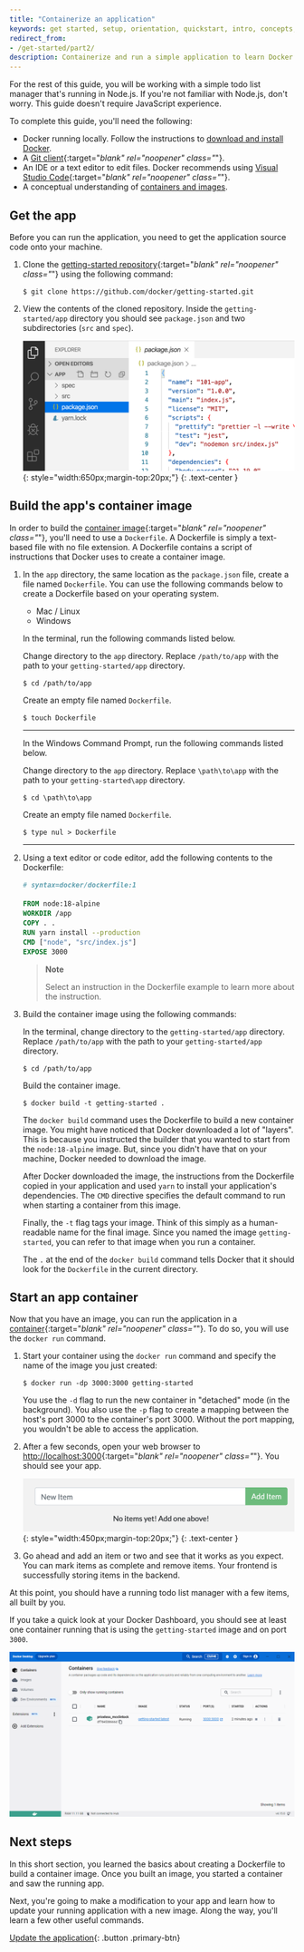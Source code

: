 ```yaml
---
title: "Containerize an application"
keywords: get started, setup, orientation, quickstart, intro, concepts, containers, docker desktop
redirect_from:
- /get-started/part2/
description: Containerize and run a simple application to learn Docker
---
```


For the rest of this guide, you will be working with a simple todo
list manager that's running in Node.js. If you're not familiar with Node.js,
don't worry. This guide doesn't require JavaScript experience.

To complete this guide, you'll need the following:

- Docker running locally. Follow the instructions to [download and install Docker](../get-docker.md).
- A [Git client](https://git-scm.com/downloads){:target="_blank" rel="noopener" class="_"}.
- An IDE or a text editor to edit files. Docker recommends using [Visual Studio Code](https://code.visualstudio.com/){:target="_blank" rel="noopener" class="_"}.
- A conceptual understanding of [containers and images](../get-started/overview.md/#docker-objects).

## Get the app

Before you can run the application, you need to get the application source code onto your machine.

1. Clone the [getting-started repository](https://github.com/docker/getting-started/tree/master){:target="_blank" rel="noopener" class="_"} using the following command:

   ```console
   $ git clone https://github.com/docker/getting-started.git
   ```

2. View the contents of the cloned repository. Inside the `getting-started/app` directory you should see `package.json` and two subdirectories (`src` and `spec`).

    ![Screenshot of Visual Studio Code opened with the app loaded](images/ide-screenshot.png){: style="width:650px;margin-top:20px;"}
    {: .text-center }

## Build the app's container image

In order to build the [container image](../get-started/overview.md/#docker-objects){:target="_blank" rel="noopener" class="_"}, you'll need to use a `Dockerfile`. A Dockerfile is simply a text-based file with no file extension. A Dockerfile contains a script of instructions that Docker uses to create a container image.

1. In the `app` directory, the same location as the `package.json` file, create a file named `Dockerfile`. You can use the following commands below to create a Dockerfile based on your operating system.

   <ul class="nav nav-tabs">
     <li class="active"><a data-toggle="tab" data-target="#mac-linux">Mac / Linux</a></li>
     <li><a data-toggle="tab" data-target="#windows">Windows</a></li>
   </ul>
   <div class="tab-content">
   <div id="mac-linux" class="tab-pane fade in active" markdown="1">

    In the terminal, run the following commands listed below.

    Change directory to the `app` directory. Replace `/path/to/app` with the path to your `getting-started/app` directory.
    ```console
    $ cd /path/to/app
    ```
    Create an empty file named `Dockerfile`.
    ```console
    $ touch Dockerfile
    ```

    <hr>
   </div>
   <div id="windows" class="tab-pane fade" markdown="1">

    In the Windows Command Prompt, run the following commands listed below.

    Change directory to the `app` directory. Replace `\path\to\app` with the path to your `getting-started\app` directory.
    ```console
    $ cd \path\to\app
    ```
    Create an empty file named `Dockerfile`.
    ```console
    $ type nul > Dockerfile
    ```
    <hr>
   </div>
   </div>

2. Using a text editor or code editor, add the following contents to the Dockerfile:

   ```dockerfile
   # syntax=docker/dockerfile:1
   
   FROM node:18-alpine
   WORKDIR /app
   COPY . .
   RUN yarn install --production
   CMD ["node", "src/index.js"]
   EXPOSE 3000
   ```
   > **Note**
   >
   > Select an instruction in the Dockerfile example to learn more about the instruction.

3. Build the container image using the following commands:

   In the terminal, change directory to the `getting-started/app` directory. Replace `/path/to/app` with the path to your `getting-started/app` directory.

   ```console
   $ cd /path/to/app
   ```

   Build the container image.
   ```console
   $ docker build -t getting-started .
   ```

   The `docker build` command uses the Dockerfile to build a new container image. You might have noticed that Docker downloaded a lot of "layers". This is because you instructed the builder that you wanted to start from the `node:18-alpine` image. But, since you didn't have that on your machine, Docker needed to download the image.

   After Docker downloaded the image, the instructions from the Dockerfile copied in your application and used `yarn` to install your application's dependencies. The `CMD` directive specifies the default command to run when starting a container from this image.

   Finally, the `-t` flag tags your image. Think of this simply as a human-readable name for the final image. Since you named the image `getting-started`, you can refer to that image when you run a container.

   The `.` at the end of the `docker build` command tells Docker that it should look for the `Dockerfile` in the current directory.

## Start an app container

Now that you have an image, you can run the application in a [container](../get-started/overview.md/#docker-objects){:target="_blank" rel="noopener" class="_"}. To do so, you will use the `docker run` command.

1. Start your container using the `docker run` command and specify the name of the image you just created:

   ```console
   $ docker run -dp 3000:3000 getting-started
   ```

   You use the `-d` flag to run the new container in "detached" mode (in the background). You also use the `-p` flag to create a mapping between the host's port 3000 to the container's port 3000.
   Without the port mapping, you wouldn't be able to access the application.

2. After a few seconds, open your web browser to [http://localhost:3000](http://localhost:3000){:target="_blank" rel="noopener" class="_"}.
   You should see your app.

   ![Empty todo list](images/todo-list-empty.png){: style="width:450px;margin-top:20px;"}
   {: .text-center }

3. Go ahead and add an item or two and see that it works as you expect. You can mark items as complete and remove items. Your frontend is successfully storing items in the backend.


At this point, you should have a running todo list manager with a few items, all built by you.

If you take a quick look at your Docker Dashboard, you should see at least one container running that is using the `getting-started` image and on port `3000`.

![Docker Dashboard with tutorial and app containers running](images/dashboard-two-containers.png)

## Next steps

In this short section, you learned the basics about creating a Dockerfile to build a container image. Once you built an image, you started a container and saw the running app.

Next, you're going to make a modification to your app and learn how to update your running application with a new image. Along the way, you'll learn a few other useful commands.

[Update the application](03_updating_app.md){: .button .primary-btn}
